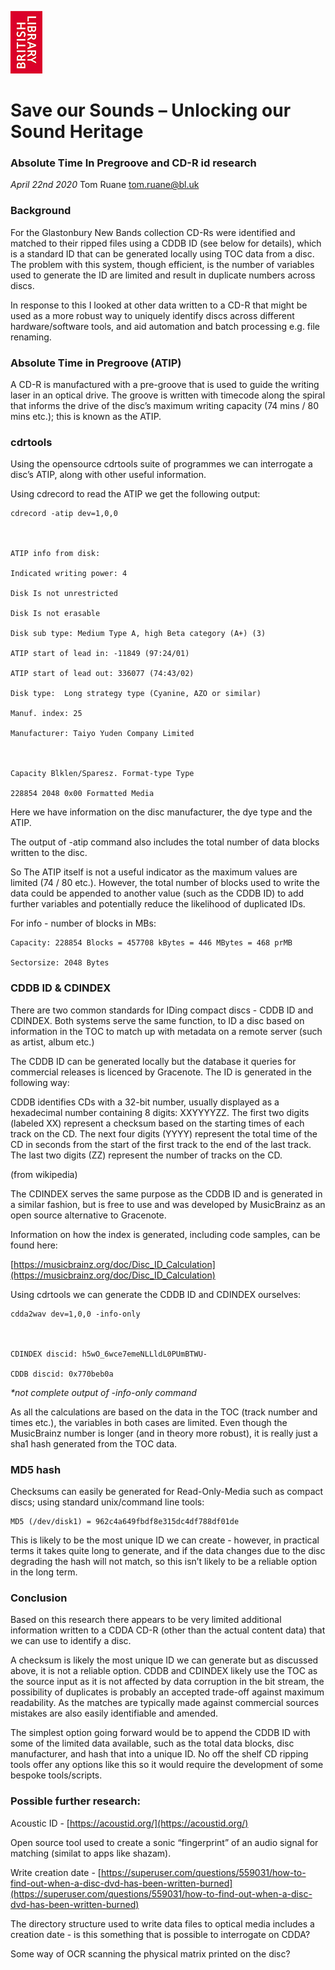 
![British Library Logo](./assets/BL_Logo_RGB_100pixels_high.jpg)
# Save our Sounds – Unlocking our Sound Heritage
 ### Absolute Time In Pregroove and CD-R id research
_April 22nd 2020_
Tom Ruane
tom.ruane@bl.uk



### Background  

For the Glastonbury New Bands collection CD-Rs were identified and matched to their ripped files using a CDDB ID (see below for details), which is a standard ID that can be generated locally using TOC data from a disc. The problem with this system, though efficient, is the number of variables used to generate the ID are limited and result in duplicate numbers across discs.

In response to this I looked at other data written to a CD-R that might be used as a more robust way to uniquely identify discs across different hardware/software tools, and aid automation and batch processing e.g. file renaming.

  

### Absolute Time in Pregroove (ATIP)

A CD-R is manufactured with a pre-groove that is used to guide the writing laser in an optical drive. The groove is written with timecode along the spiral that informs the drive of the disc’s maximum writing capacity (74 mins / 80 mins etc.); this is known as the ATIP.

  

### cdrtools

Using the opensource cdrtools suite of programmes we can interrogate a disc’s ATIP, along with other useful information.

  

Using cdrecord to read the ATIP we get the following output:

  

    cdrecord -atip dev=1,0,0
    
      
    
    ATIP info from disk:
    
    Indicated writing power: 4
    
    Disk Is not unrestricted
    
    Disk Is not erasable
    
    Disk sub type: Medium Type A, high Beta category (A+) (3)
    
    ATIP start of lead in: -11849 (97:24/01)
    
    ATIP start of lead out: 336077 (74:43/02)
    
    Disk type:  Long strategy type (Cyanine, AZO or similar)
    
    Manuf. index: 25
    
    Manufacturer: Taiyo Yuden Company Limited
    
      
    
    Capacity Blklen/Sparesz. Format-type Type
    
    228854 2048 0x00 Formatted Media

  

Here we have information on the disc manufacturer, the dye type and the ATIP.

  

The output of -atip command also includes the total number of data blocks written to the disc.

  

So The ATIP itself is not a useful indicator as the maximum values are limited (74 / 80 etc.). However, the total number of blocks used to write the data could be appended to another value (such as the CDDB ID) to add further variables and potentially reduce the likelihood of duplicated IDs.

  
  

For info - number of blocks in MBs:

  

    Capacity: 228854 Blocks = 457708 kBytes = 446 MBytes = 468 prMB
    
    Sectorsize: 2048 Bytes

  
  
  
### CDDB ID & CDINDEX

There are two common standards for IDing compact discs - CDDB ID and CDINDEX. Both systems serve the same function, to ID a disc based on information in the TOC to match up with metadata on a remote server (such as artist, album etc.)

  

The CDDB ID can be generated locally but the database it queries for commercial releases is licenced by Gracenote. The ID is generated in the following way:

  

CDDB identifies CDs with a 32-bit number, usually displayed as a hexadecimal number containing 8 digits: XXYYYYZZ. The first two digits (labeled XX) represent a checksum based on the starting times of each track on the CD. The next four digits (YYYY) represent the total time of the CD in seconds from the start of the first track to the end of the last track. The last two digits (ZZ) represent the number of tracks on the CD.

(from wikipedia)

  

The CDINDEX serves the same purpose as the CDDB ID and is generated in a similar fashion, but is free to use and was developed by MusicBrainz as an open source alternative to Gracenote.

  

Information on how the index is generated, including code samples, can be found here:

[https://musicbrainz.org/doc/Disc_ID_Calculation](https://musicbrainz.org/doc/Disc_ID_Calculation)

  

Using cdrtools we can generate the CDDB ID and CDINDEX ourselves:

  

    cdda2wav dev=1,0,0 -info-only
    
      
    
    CDINDEX discid: h5wO_6wce7emeNLLldL0PUmBTWU-
    
    CDDB discid: 0x770beb0a

  

_*not complete output of -info-only command_

  

As all the calculations are based on the data in the TOC (track number and times etc.), the variables in both cases are limited. Even though the MusicBrainz number is longer (and in theory more robust), it is really just a sha1 hash generated from the TOC data.

  

### MD5 hash

Checksums can easily be generated for Read-Only-Media such as compact discs; using standard unix/command line tools:

  

    MD5 (/dev/disk1) = 962c4a649fbdf8e315dc4df788df01de

  

This is likely to be the most unique ID we can create - however, in practical terms it takes quite long to generate, and if the data changes due to the disc degrading the hash will not match, so this isn’t likely to be a reliable option in the long term.

  

### Conclusion

Based on this research there appears to be very limited additional information written to a CDDA CD-R (other than the actual content data) that we can use to identify a disc.

  

A checksum is likely the most unique ID we can generate but as discussed above, it is not a reliable option. CDDB and CDINDEX likely use the TOC as the source input as it is not affected by data corruption in the bit stream, the possibility of duplicates is probably an accepted trade-off against maximum readability. As the matches are typically made against commercial sources mistakes are also easily identifiable and amended.

  

The simplest option going forward would be to append the CDDB ID with some of the limited data available, such as the total data blocks, disc manufacturer, and hash that into a unique ID. No off the shelf CD ripping tools offer any options like this so it would require the development of some bespoke tools/scripts.

  

### Possible further research:

Acoustic ID - [https://acoustid.org/](https://acoustid.org/)

Open source tool used to create a sonic “fingerprint” of an audio signal for matching (similat to apps like shazam).

  

Write creation date - [https://superuser.com/questions/559031/how-to-find-out-when-a-disc-dvd-has-been-written-burned](https://superuser.com/questions/559031/how-to-find-out-when-a-disc-dvd-has-been-written-burned)

The directory structure used to write data files to optical media includes a creation date - is this something that is possible to interrogate on CDDA?

  

Some way of OCR scanning the physical matrix printed on the disc?
